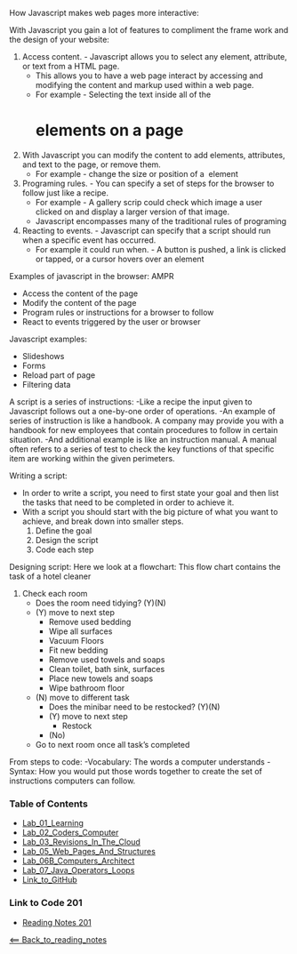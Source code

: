How Javascript makes web pages more interactive:

With Javascript you gain a lot of features to compliment the frame work and the design of your website:
1. Access content. - Javascript allows you to select any element, attribute, or text from a HTML page. 
    - This allows you to have a web page interact by accessing and modifying the content and markup used within a web page.
    - For example - Selecting the text inside all of the <h1> elements on a page
2. With Javascript you can modify the content to add elements, attributes, and text to the page, or remove them.
    - For example - change the size or position of a <img> element 
3. Programing rules. - You can specify a set of steps for the browser to follow just like a recipe.
    - For example - A gallery scrip could check which image a user clicked on and display a larger version of that image. 
    -  Javascript encompasses many of the traditional rules of programing
4. Reacting to events. - Javascript can specify that a script should run when a specific event has occurred.
    - For example it could run when. - A button is pushed, a link is clicked or tapped, or a cursor hovers over an element

Examples of javascript in the browser: AMPR
- Access the content of the page
- Modify the content of the page
- Program rules or instructions for a browser to follow
- React to events triggered by the user or browser

Javascript examples:
- Slideshows
- Forms
- Reload part of page
- Filtering data

A script is a series of instructions:
 -Like a recipe the input given to Javascript follows out a one-by-one order of operations. 
-An example of series of instruction is like a handbook. A company may provide you with a handbook for new employees that contain procedures to follow in certain situation. 
-And additional example is like an instruction manual. A manual often refers to a series of test to check the key functions of that specific item are working within the given perimeters. 

Writing a script:
- In order to write a script, you need to first state your goal and then list the tasks that need to be completed in order to achieve it. 
- With a script you should start with the big picture of what you want to achieve, and break down into smaller steps. 
    1. Define the goal
    2. Design the script
    3. Code each step

Designing script:
Here we look at a flowchart: This flow chart contains the task of a hotel cleaner
1. Check each room
    - Does the room need tidying? (Y)(N)
    - (Y) move to next step
        * Remove used bedding
        * Wipe all surfaces
        * Vacuum Floors
        * Fit new bedding
        * Remove used towels and soaps
        * Clean toilet, bath sink, surfaces
        * Place new towels and soaps
        * Wipe bathroom floor
    - (N) move to different task
        * Does the minibar need to be restocked? (Y)(N)
        * (Y) move to next step
            * Restock
        * (No)
    - Go to next room once all task’s completed

From steps to code:
-Vocabulary: The words a computer understands
-Syntax: How you would put those words together to create the set of instructions computers can follow.

### Table of Contents
- [Lab_01_Learning](Lab01Learning.md)
- [Lab_02_Coders_Computer](Lab02CodersComputer.md)
- [Lab_03_Revisions_In_The_Cloud](Lab03RevisionsInTheCloud.md)
- [Lab_05_Web_Pages_And_Structures](Lab05WebPagesAndStructures.md)
- [Lab_06B_Computers_Architect](Lab06BComputersArchitect.md)
- [Lab_07_Java_Operators_Loops](Lab07JavaOperatorsLoops.md)
- [Link_to_GitHub](https://github.com/)

### Link to Code 201
- [Reading Notes 201](https://github.com/JTaisey389/reading-notes201.md.git)

[<== Back_to_reading_notes](https://jtaisey389.github.io/reading-notes/)